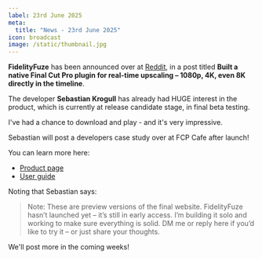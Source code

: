```yaml
---
label: 23rd June 2025
meta:
  title: "News - 23rd June 2025"
icon: broadcast
image: /static/thumbnail.jpg
---
```


**FidelityFuze** has been announced over at [Reddit](https://www.reddit.com/r/finalcutpro/comments/1lfin6y/built_a_native_final_cut_pro_plugin_for_realtime/), in a post titled **Built a native Final Cut Pro plugin for real-time upscaling – 1080p, 4K, even 8K directly in the timeline**.

The developer **Sebastian Krogull** has already had HUGE interest in the product, which is currently at release candidate stage, in final beta testing.

I've had a chance to download and play - and it's very impressive.

Sebastian will post a developers case study over at FCP Cafe after launch!

You can learn more here:

- [Product page](https://stage.fidelityfuze.com/)
- [User guide](https://stage.fidelityfuze.com/user-guide)

Noting that Sebastian says:

> Note: These are preview versions of the final website. FidelityFuze hasn’t launched yet – it’s still in early access. I’m building it solo and working to make sure everything is solid. DM me or reply here if you’d like to try it – or just share your thoughts.

We'll post more in the coming weeks!